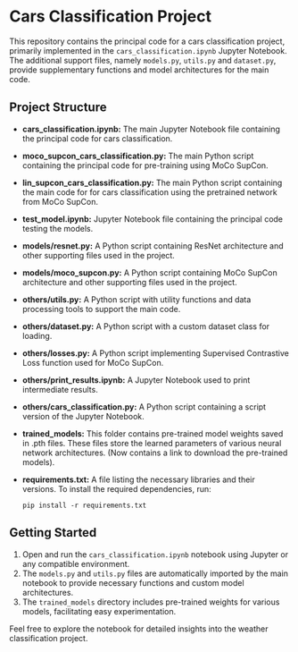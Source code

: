 # Cars Classification Project

This repository contains the principal code for a cars classification project, primarily implemented in the `cars_classification.ipynb` Jupyter Notebook. The additional support files, namely `models.py`, `utils.py` and `dataset.py`, provide supplementary functions and model architectures for the main code.

## Project Structure

- **cars_classification.ipynb:** The main Jupyter Notebook file containing the principal code for cars classification.

- **moco_supcon_cars_classification.py:** The main Python script containing the principal code for pre-training using MoCo SupCon.

- **lin_supcon_cars_classification.py:** The main Python script containing the main code for for cars classification using the pretrained network from MoCo SupCon.

- **test_model.ipynb:** Jupyter Notebook file containing the principal code testing the models.

- **models/resnet.py:** A Python script containing ResNet architecture and other supporting files used in the project.

- **models/moco_supcon.py:** A Python script containing MoCo SupCon architecture and other supporting files used in the project.

- **others/utils.py:** A Python script with utility functions and data processing tools to support the main code.

- **others/dataset.py:** A Python script with a custom dataset class for loading.

- **others/losses.py:** A Python script implementing Supervised Contrastive Loss function used for MoCo SupCon.

- **others/print_results.ipynb:** A Jupyter Notebook used to print intermediate results.

- **others/cars_classification.py:** A Python script containing a script version of the Jupyter Notebook.

- **trained_models:** This folder contains pre-trained model weights saved in .pth files. These files store the learned parameters of various neural network architectures. (Now contains a link to download the pre-trained models).

- **requirements.txt:** A file listing the necessary libraries and their versions. To install the required dependencies, run:
  ```
  pip install -r requirements.txt
  ```

## Getting Started

1. Open and run the `cars_classification.ipynb` notebook using Jupyter or any compatible environment.
2. The `models.py` and `utils.py` files are automatically imported by the main notebook to provide necessary functions and custom model architectures.
3. The `trained_models` directory includes pre-trained weights for various models, facilitating easy experimentation.

Feel free to explore the notebook for detailed insights into the weather classification project.
